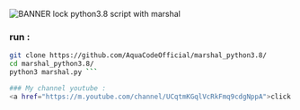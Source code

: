 ![BANNER](https://i.ibb.co/FBspX7H/20200806-194902.jpg)
lock python3.8 script with marshal

### run :
```bash
git clone https://github.com/AquaCodeOfficial/marshal_python3.8/
cd marshal_python3.8/
python3 marshal.py ```

### My channel youtube :
<a href="https://m.youtube.com/channel/UCqtmKGqlVcRkFmq9cdgNppA">click libk</a>
